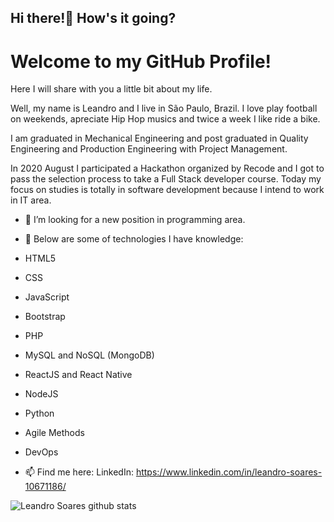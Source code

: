 ## Hi there!👋 How's it going?

# Welcome to my GitHub Profile!

Here I will share with you a little bit about my life.

Well, my name is Leandro and I live in São Paulo, Brazil. I love play football on weekends, apreciate Hip Hop musics and twice a week I like ride a bike.

I am graduated in Mechanical Engineering and post graduated in Quality Engineering and Production Engineering with Project Management.

In 2020 August I participated a Hackathon organized by Recode and I got to pass the selection process to take a Full Stack developer course. Today my focus on studies is totally in software development because I intend to work in IT area.

- 🔭 I’m looking for a new position in programming area.

- 🌱 Below are some of technologies I have knowledge:

- HTML5
- CSS
- JavaScript
- Bootstrap
- PHP
- MySQL and NoSQL (MongoDB)
- ReactJS and React Native
- NodeJS
- Python
- Agile Methods
- DevOps

- 📫 Find me here: LinkedIn: https://www.linkedin.com/in/leandro-soares-10671186/

![Leandro Soares github stats](https://github-readme-stats.vercel.app/api?username=LeandroSoares31&show_icons=true&theme=radical)
